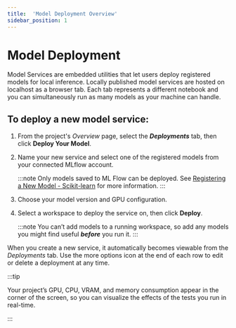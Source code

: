 ```yaml
---
title:  'Model Deployment Overview'
sidebar_position: 1
---
```

# Model Deployment

Model Services are embedded utilities that let users deploy registered models for local inference. Locally published model services are hosted on localhost as a browser tab. Each tab represents a different notebook and you can simultaneously run as many models as your machine can handle.

## To deploy a new model service:

1. From the project's *Overview* page, select the ***Deployments*** tab, then click **Deploy Your Model**.

2. Name your new service and select one of the registered models from your connected MLflow account.

    :::note
    Only models saved to ML Flow can be deployed.  See [Registering a New Model - Scikit-learn](/docs/aistudio/using-aistudio/model-deployment/register-model-scikit-learn.md) for more information.
    :::

3. Choose your model version and GPU configuration.

4. Select a workspace to deploy the service on, then click **Deploy**.

    :::note
    You can’t add models to a running workspace, so add any models you might find useful ***before*** you run it.
    :::

When you create a new service, it automatically becomes viewable from the *Deployments* tab. Use the more options icon at the end of each row to edit or delete a deployment at any time.

 :::tip

 Your project’s GPU, CPU, VRAM, and memory consumption appear in the corner of the screen, so you can visualize the effects of the tests you run in real-time.

 :::
